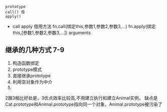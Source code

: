     prototype   
    call() 借
    apply()

- call apply 借用方法    fn.call(绑定this,参数1,参数2,参数3,...)
                        fn.apply(绑定this,[参数1,参数2,参数3,...])    arguments


## 继承的几种方式 7-9
1. 构造函数绑定
2. prototype模式
3. 直接继承prototype
4. 利用空对象作为中介
5. 

2跟3相比好处是，3优点效率比较高,不用建立执行和建立Animal实例，
                缺点是Cat.prototype和Animal.prototype指向同一个对象，Animal.prototype被污染了
